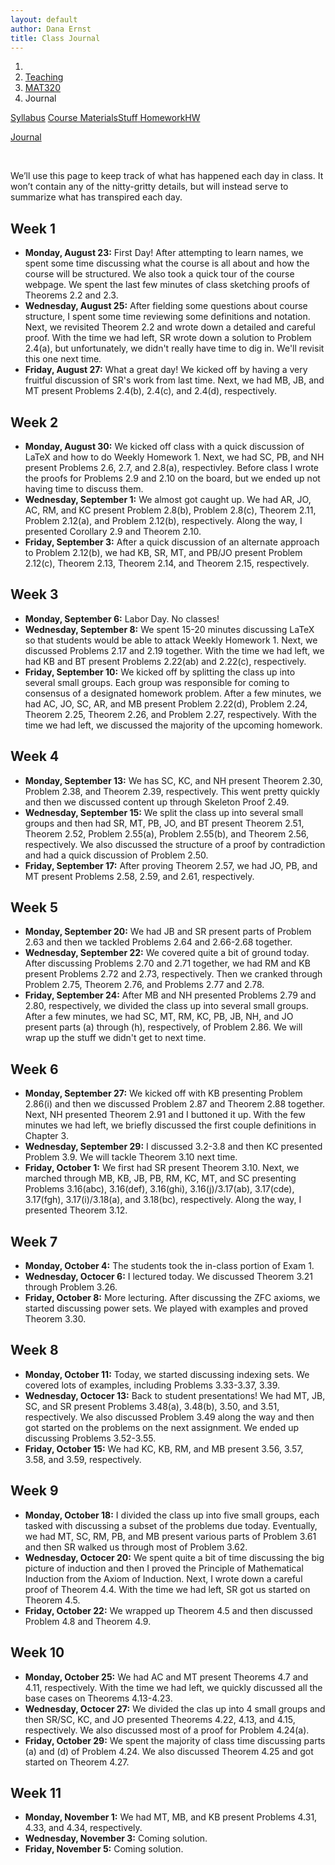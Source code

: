 ```yaml
---
layout: default
author: Dana Ernst
title: Class Journal
---
```


<ol class="breadcrumb">
  <li><a href="/"><i class="fa fa-home"></i></a></li>
  <li><a href="/teaching/">Teaching</a></li>
  <li><a href="/teaching/mat320f21">MAT320</a></li>
  <li class="active">Journal</li>
</ol>

<div class="row">
<div class="col-xs-12">
<div class="btn-group btn-group-justified">
<a class="btn btn-default btn-success" href="{{site.baseurl}}/teaching/mat320f21/syllabus/">Syllabus</a>

<a class="btn btn-default btn-primary" href="{{site.baseurl}}/teaching/mat320f21/materials/">
<span class="hidden-xs">Course Materials</span><span class="visible-xs">Stuff</span>
</a>

<a class="btn btn-default btn-warning" href="{{site.baseurl}}/teaching/mat320f21/homework/">
<span class="hidden-xs">Homework</span><span class="visible-xs">HW</span>
</a>

<a class="btn btn-default btn-info" href="{{site.baseurl}}/teaching/mat320f21/journal/">Journal</a>
</div>
</div>
</div>

<br>

We’ll use this page to keep track of what has happened each day in class. It won’t contain any of the nitty-gritty details, but will instead serve to summarize what has transpired each day.

## Week 1 ##
<ul class="fa-ul">
  <li><i class="fa-li far fa-calendar-check"></i><b>Monday, August 23:</b> First Day!  After attempting to learn names, we spent some time discussing what the course is all about and how the course will be structured. We also took a quick tour of the course webpage. We spent the last few minutes of class sketching proofs of Theorems 2.2 and 2.3.</li>
  <li><i class="fa-li far fa-calendar-check"></i><b>Wednesday, August 25:</b> After fielding some questions about course structure, I spent some time reviewing some definitions and notation. Next, we revisited Theorem 2.2 and wrote down a detailed and careful proof. With the time we had left, SR wrote down a solution to Problem 2.4(a), but unfortunately, we didn't really have time to dig in.  We'll revisit this one next time.</li>
  <li><i class="fa-li far fa-calendar-check"></i><b>Friday, August 27:</b> What a great day!  We kicked off by having a very fruitful discussion of SR's work from last time. Next, we had MB, JB, and MT present Problems 2.4(b), 2.4(c), and 2.4(d), respectively.</li>
</ul>

## Week 2 ##
<ul class="fa-ul">
  <li><i class="fa-li far fa-calendar-check"></i><b>Monday, August 30:</b> We kicked off class with a quick discussion of LaTeX and how to do Weekly Homework 1.  Next, we had SC, PB, and NH present Problems 2.6, 2.7, and 2.8(a), respectivley. Before class I wrote the proofs for Problems 2.9 and 2.10 on the board, but we ended up not having time to discuss them.</li>
  <li><i class="fa-li far fa-calendar-check"></i><b>Wednesday, September 1:</b> We almost got caught up.  We had AR, JO, AC, RM, and KC present Problem 2.8(b), Problem 2.8(c), Theorem 2.11, Problem 2.12(a), and Problem 2.12(b), respectively. Along the way, I presented Corollary 2.9 and Theorem 2.10.</li>
  <li><i class="fa-li far fa-calendar-check"></i><b>Friday, September 3:</b> After a quick discussion of an alternate approach to Problem 2.12(b), we had KB, SR, MT, and PB/JO present Problem 2.12(c), Theorem 2.13, Theorem 2.14, and Theorem 2.15, respectively.</li>
</ul>

## Week 3 ##
<ul class="fa-ul">
  <li><i class="fa-li far fa-calendar-check"></i><b>Monday, September 6:</b> Labor Day. No classes!</li>
  <li><i class="fa-li far fa-calendar-check"></i><b>Wednesday, September 8:</b> We spent 15-20 minutes discussing LaTeX so that students would be able to attack Weekly Homework 1.  Next, we discussed Problems 2.17 and 2.19 together.  With the time we had left, we had KB and BT present Problems 2.22(ab) and 2.22(c), respectively.</li>
  <li><i class="fa-li far fa-calendar-check"></i><b>Friday, September 10:</b> We kicked off by splitting the class up into several small groups.  Each group was responsible for coming to consensus of a designated homework problem.  After a few minutes, we had AC, JO, SC, AR, and MB present Problem 2.22(d), Problem 2.24, Theorem 2.25, Theorem 2.26, and Problem 2.27, respectively. With the time we had left, we discussed the majority of the upcoming homework.</li>
</ul>

## Week 4 ##
<ul class="fa-ul">
  <li><i class="fa-li far fa-calendar-check"></i><b>Monday, September 13:</b> We has SC, KC, and NH present Theorem 2.30, Problem 2.38, and Theorem 2.39, respectively. This went pretty quickly and then we discussed content up through Skeleton Proof 2.49.</li>
  <li><i class="fa-li far fa-calendar-check"></i><b>Wednesday, September 15:</b> We split the class up into several small groups and then had SR, MT, PB, JO, and BT present Theorem 2.51, Theorem 2.52, Problem 2.55(a), Problem 2.55(b), and Theorem 2.56, respectively.  We also discussed the structure of a proof by contradiction and had a quick discussion of Problem 2.50.</li>
  <li><i class="fa-li far fa-calendar-check"></i><b>Friday, September 17:</b> After proving Theorem 2.57, we had JO, PB, and MT present Problems 2.58, 2.59, and 2.61, respectively.</li>
</ul>

## Week 5 ##
<ul class="fa-ul">
  <li><i class="fa-li far fa-calendar-check"></i><b>Monday, September 20:</b> We had JB and SR present parts of Problem 2.63 and then we tackled Problems 2.64 and 2.66-2.68 together.</li>
  <li><i class="fa-li far fa-calendar-check"></i><b>Wednesday, September 22:</b> We covered quite a bit of ground today.  After discussing Problems 2.70 and 2.71 together, we had RM and KB present Problems 2.72 and 2.73, respectively.  Then we cranked through Problem 2.75, Theorem 2.76, and Problems 2.77 and 2.78.</li>
  <li><i class="fa-li far fa-calendar-check"></i><b>Friday, September 24:</b> After MB and NH presented Problems 2.79 and 2.80, respectively, we divided the class up into several small groups. After a few minutes, we had SC, MT, RM, KC, PB, JB, NH, and JO present parts (a) through (h), respectively, of Problem 2.86. We will wrap up the stuff we didn't get to next time.</li>
</ul>

## Week 6 ##
<ul class="fa-ul">
  <li><i class="fa-li far fa-calendar-check"></i><b>Monday, September 27:</b> We kicked off with KB presenting Problem 2.86(i) and then we discussed Problem 2.87 and Theorem 2.88 together.  Next, NH presented Theorem 2.91 and I buttoned it up. With the few minutes we had left, we briefly discussed the first couple definitions in Chapter 3.</li>
  <li><i class="fa-li far fa-calendar-check"></i><b>Wednesday, September 29:</b> I discussed 3.2-3.8 and then KC presented Problem 3.9. We will tackle Theorem 3.10 next time.</li>
  <li><i class="fa-li far fa-calendar-check"></i><b>Friday, October 1:</b> We first had SR present Theorem 3.10.  Next, we marched through MB, KB, JB, PB, RM, KC, MT, and SC presenting Problems 3.16(abc), 3.16(def), 3.16(ghi), 3.16(j)/3.17(ab), 3.17(cde), 3.17(fgh), 3.17(i)/3.18(a), and 3.18(bc), respectively.  Along the way, I presented Theorem 3.12.</li>
</ul>

## Week 7 ##
<ul class="fa-ul">
  <li><i class="fa-li far fa-calendar-check"></i><b>Monday, October 4:</b> The students took the in-class portion of Exam 1.</li>
  <li><i class="fa-li far fa-calendar-check"></i><b>Wednesday, Octocer 6:</b> I lectured today. We discussed Theorem 3.21 through Problem 3.26.</li>
  <li><i class="fa-li far fa-calendar-check"></i><b>Friday, October 8:</b> More lecturing. After discussing the ZFC axioms, we started discussing power sets. We played with examples and proved Theorem 3.30.</li>
</ul>

## Week 8 ##
<ul class="fa-ul">
  <li><i class="fa-li far fa-calendar-check"></i><b>Monday, October 11:</b> Today, we started discussing indexing sets.  We covered lots of examples, including Problems 3.33-3.37, 3.39.</li>
  <li><i class="fa-li far fa-calendar-check"></i><b>Wednesday, Octocer 13:</b> Back to student presentations!  We had MT, JB, SC, and SR present Problems 3.48(a), 3.48(b), 3.50, and 3.51, respectively.  We also discussed Problem 3.49 along the way and then got started on the problems on the next assignment.  We ended up discussing Problems 3.52-3.55.</li>
  <li><i class="fa-li far fa-calendar-check"></i><b>Friday, October 15:</b> We had KC, KB, RM, and MB present 3.56, 3.57, 3.58, and 3.59, respectively.</li>
</ul>

## Week 9 ##
<ul class="fa-ul">
  <li><i class="fa-li far fa-calendar-check"></i><b>Monday, October 18:</b> I divided the class up into five small groups, each tasked with discussing a subset of the problems due today.  Eventually, we had MT, SC, RM, PB, and MB present various parts of Problem 3.61 and then SR walked us through most of Problem 3.62.</li>
  <li><i class="fa-li far fa-calendar-check"></i><b>Wednesday, Octocer 20:</b> We spent quite a bit of time discussing the big picture of induction and then I proved the Principle of Mathematical Induction from the Axiom of Induction. Next, I wrote down a careful proof of Theorem 4.4. With the time we had left, SR got us started on Theorem 4.5.</li>
  <li><i class="fa-li far fa-calendar-check"></i><b>Friday, October 22:</b> We wrapped up Theorem 4.5 and then discussed Problem 4.8 and Theorem 4.9.</li>
</ul>

## Week 10 ##
<ul class="fa-ul">
  <li><i class="fa-li far fa-calendar-check"></i><b>Monday, October 25:</b> We had AC and MT present Theorems 4.7 and 4.11, respectively. With the time we had left, we quickly discussed all the base cases on Theorems 4.13-4.23.</li>
  <li><i class="fa-li far fa-calendar-check"></i><b>Wednesday, Octocer 27:</b> We divided the clas up into 4 small groups and then SR/SC, KC, and JO presented Theorems 4.22, 4.13, and 4.15, respectively. We also discussed most of a proof for Problem 4.24(a).</li>
  <li><i class="fa-li far fa-calendar-check"></i><b>Friday, October 29:</b> We spent the majority of class time discussing parts (a) and (d) of Problem 4.24. We also discussed Theorem 4.25 and got started on Theorem 4.27.</li>
</ul>

## Week 11 ##
<ul class="fa-ul">
  <li><i class="fa-li far fa-calendar-check"></i><b>Monday, November 1:</b> We had MT, MB, and KB present Problems 4.31, 4.33, and 4.34, respectively.</li>
  <li><i class="fa-li far fa-calendar-check"></i><b>Wednesday, November 3:</b> Coming solution.</li>
  <li><i class="fa-li far fa-calendar-check"></i><b>Friday, November 5:</b> Coming solution.</li>
</ul>
